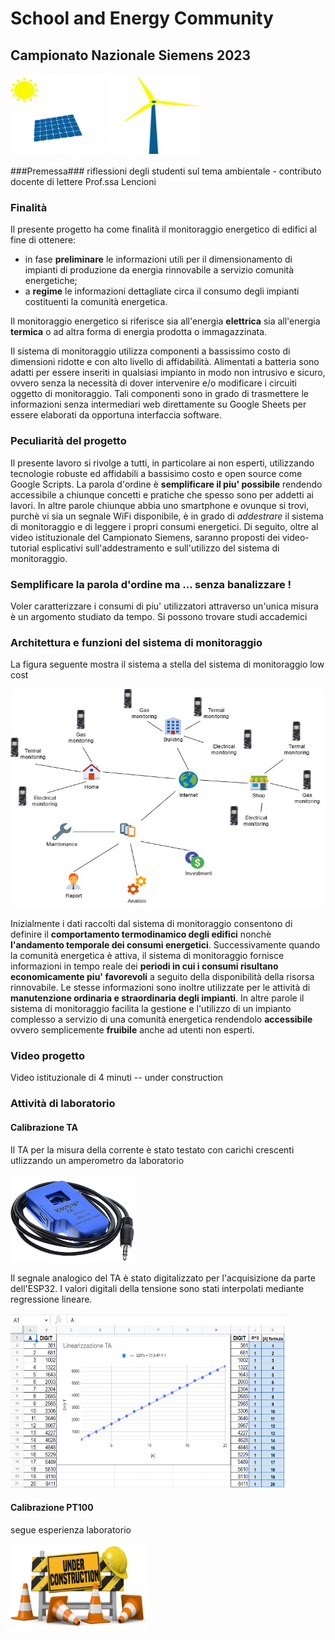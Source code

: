 # School and Energy Community
## Campionato Nazionale Siemens 2023
<img src="image/photo.gif" width="150" height="130"> <img src="image/eolico.gif" width="150" height="130">

###Premessa###
riflessioni degli studenti sul tema ambientale - contributo docente di lettere Prof.ssa Lencioni  
### Finalità
Il presente progetto ha come finalità il monitoraggio energetico di edifici al fine di ottenere:
- in fase **preliminare** le informazioni utili per il dimensionamento di impianti di produzione da energia rinnovabile a servizio comunità energetiche;
- a **regime** le informazioni dettagliate circa il consumo degli impianti costituenti la comunità energetica.

Il monitoraggio energetico si riferisce sia all'energia **elettrica** sia all'energia **termica** o ad altra forma di energia prodotta o immagazzinata.

Il sistema di monitoraggio utilizza componenti a bassissimo costo di dimensioni ridotte e con alto livello di affidabilità. Alimentati a batteria sono adatti per essere inseriti in qualsiasi impianto in modo non intrusivo e sicuro, ovvero senza la necessità di dover intervenire e/o modificare i circuiti oggetto di monitoraggio.
Tali componenti sono in grado di trasmettere le informazioni senza intermediari web direttamente su Google Sheets per essere elaborati da opportuna interfaccia software.

### Peculiarità del progetto
Il presente lavoro si rivolge a tutti, in particolare ai non esperti, utilizzando tecnologie robuste ed affidabili a bassisimo costo e open source come Google Scripts. La parola d'ordine è **semplificare il piu' possibile** rendendo accessibile a chiunque concetti e pratiche che spesso sono per addetti ai lavori.  In altre parole chiunque abbia uno smartphone e ovunque si trovi, purchè vi sia un segnale WiFi disponibile, è in grado di *addestrare* il sistema di monitoraggio e di leggere i propri consumi energetici. Di seguito, oltre al video istituzionale del Campionato Siemens, saranno proposti dei video-tutorial esplicativi sull'addestramento e sull'utilizzo del sistema di monitoraggio.

### Semplificare la parola d'ordine ma ... senza banalizzare !
Voler caratterizzare i consumi di piu' utilizzatori attraverso un'unica misura è un argomento studiato da tempo. Si possono trovare studi accademici 

### Architettura e funzioni del sistema di monitoraggio
La figura seguente mostra il sistema a stella del sistema di monitoraggio low cost
 
<img src="image/diag1.jpg" width="550" height="350">

Inizialmente i dati raccolti dal sistema di monitoraggio consentono di definire il **comportamento termodinamico degli edifici** nonchè **l'andamento temporale dei consumi energetici**. Successivamente quando la comunità energetica è attiva, il sistema di monitoraggio fornisce informazioni in tempo reale dei **periodi in cui i consumi risultano economicamente piu' favorevoli** a seguito della disponibilità della risorsa rinnovabile. Le stesse informazioni sono inoltre utilizzate per le attività di **manutenzione ordinaria e straordinaria degli impianti**. In altre parole il sistema di monitoraggio facilita la gestione e l'utilizzo di un impianto complesso a servizio di una comunità energetica rendendolo **accessibile** ovvero semplicemente **fruibile** anche ad utenti non esperti.

### Video progetto ###
Video istituzionale di 4 minuti -- under construction

### Attività di laboratorio ###
#### Calibrazione TA ####
Il TA per la misura della corrente è stato testato con carichi crescenti utlizzando un amperometro da laboratorio

<img src="image/TA.png" width="200" height="140">

Il segnale analogico del TA è stato digitalizzato per l'acquisizione da parte dell'ESP32.
I valori digitali della tensione sono stati interpolati mediante regressione lineare.

<img src="image/reglin1.png" width="440" height="280">

#### Calibrazione PT100 ####
segue esperienza laboratorio

<img src="image/uc.png" width="220" height="140">


